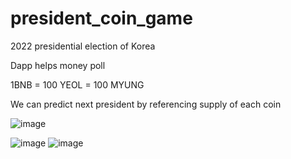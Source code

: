 # president_coin_game

2022 presidential election of Korea

Dapp helps money poll

1BNB = 100 YEOL = 100 MYUNG

We can predict next president by referencing supply of each coin

![image](https://user-images.githubusercontent.com/73169711/145531181-341c8bc5-cb58-4974-aaa5-f6526e7eadb7.png)

![image](https://user-images.githubusercontent.com/73169711/145531066-727d7111-c737-4f88-a1df-05db55dbc0fb.png)
![image](https://user-images.githubusercontent.com/73169711/145531041-6e6d50e4-6926-44e5-9322-ff43020c3138.png)

